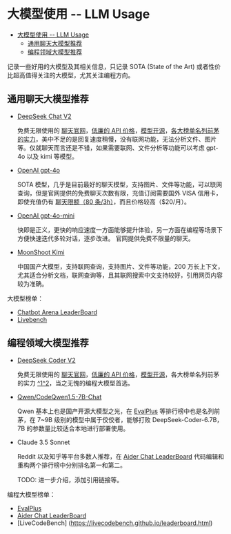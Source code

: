 # 大模型使用 -- LLM Usage

- [大模型使用 -- LLM Usage](#大模型使用----llm-usage)
  - [通用聊天大模型推荐](#通用聊天大模型推荐)
  - [编程领域大模型推荐](#编程领域大模型推荐)

记录一些好用的大模型及其相关信息，只记录 SOTA (State of the Art) 或者性价比超高值得关注的大模型，尤其关注编程方向。

## 通用聊天大模型推荐

- [DeepSeek Chat V2](https://chat.deepseek.com)

  免费无限使用的 [聊天官网](https://chat.deepseek.com)，[低廉的 API 价格](https://platform.deepseek.com/api-docs/zh-cn/pricing/)，[模型开源](https://github.com/deepseek-ai/DeepSeek-Coder)，[各大榜单名列前茅的实力](https://deepseek.com/)，美中不足的是回复速度稍慢，没有联网功能，无法分析文件、图片等。仅就聊天而言还是不错，如果需要联网、文件分析等功能可以考虑 gpt-4o 以及 kimi 等模型。

- [OpenAI gpt-4o](https://chatgpt.com/)

  SOTA 模型，几乎是目前最好的聊天模型，支持图片、文件等功能，可以联网查询，但是官网提供的免费聊天次数有限，充值订阅需要国外 VISA 信用卡，即使充值仍有 [聊天限额（80 条/3h）](https://help.openai.com/en/articles/7102672-how-can-i-access-gpt-4-gpt-4-turbo-gpt-4o-and-gpt-4o-mini#h_b04e3f8259)，而且价格较高（$20/月）。

- [OpenAI gpt-4o-mini](https://chatgpt.com/?model=gpt-4o-mini)

  快即是正义，更快的响应速度一方面能够提升体验，另一方面在编程等场景下方便快速迭代多轮对话，逐步改进。
  官网提供免费不限量的聊天。

- [MoonShoot Kimi](https://kimi.moonshot.cn/)

  中国国产大模型，支持联网查询，支持图片、文件等功能，200 万长上下文，尤其适合分析文档，联网查询等，且其联网搜索中文支持较好，引用网页内容较为准确。

大模型榜单：

- [Chatbot Arena LeaderBoard](https://huggingface.co/spaces/lmsys/chatbot-arena-leaderboard)
- [Livebench](https://livebench.ai/#)

## 编程领域大模型推荐

- [DeepSeek Coder V2](https://github.com/deepseek-ai/DeepSeek-Coder)

  免费无限使用的 [聊天官网](https://chat.deepseek.com/coder)，[低廉的 API 价格](https://platform.deepseek.com/api-docs/zh-cn/pricing/)，[模型开源](https://github.com/deepseek-ai/DeepSeek-Coder)，各大榜单名列前茅的实力 [^1](https://evalplus.github.io/leaderboard.html)[^2](https://aider.chat/docs/leaderboards/)，当之无愧的编程大模型首选。

- [Qwen/CodeQwen1.5-7B-Chat](https://github.com/QwenLM/CodeQwen1.5)

  Qwen 基本上也是国产开源大模型之光，在 [EvalPlus](https://evalplus.github.io/leaderboard.html) 等排行榜中也是名列前茅，在 7~9B 级别的模型中属于佼佼者，能够打败 DeepSeek-Coder-6.7B，7B 的参数量比较适合本地进行部署使用。

- Claude 3.5 Sonnet

  Reddit 以及知乎等平台多数人推荐，在 [Aider Chat LeaderBoard](https://aider.chat/docs/leaderboards/) 代码编辑和重构两个排行榜中分别排名第一和第二。

  TODO: 进一步介绍，添加引用链接等。

编程大模型榜单：

- [EvalPlus](https://evalplus.github.io/leaderboard.html)
- [Aider Chat LeaderBoard](https://aider.chat/docs/leaderboards/)
- [LiveCodeBench] (https://livecodebench.github.io/leaderboard.html)